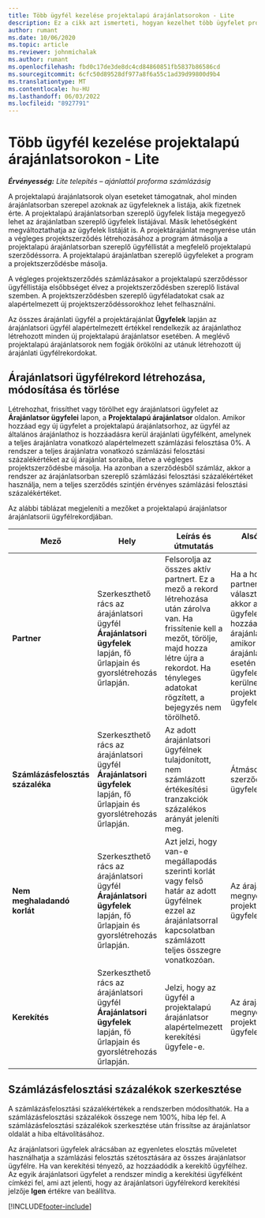 ```yaml
---
title: Több ügyfél kezelése projektalapú árajánlatsorokon - Lite
description: Ez a cikk azt ismerteti, hogyan kezelhet több ügyfelet projektalapú árajánlatsorokon.
author: rumant
ms.date: 10/06/2020
ms.topic: article
ms.reviewer: johnmichalak
ms.author: rumant
ms.openlocfilehash: fbd0c17de3de8dc4cd84860851fb5837b86586cd
ms.sourcegitcommit: 6cfc50d89528df977a8f6a55c1ad39d99800d9b4
ms.translationtype: MT
ms.contentlocale: hu-HU
ms.lasthandoff: 06/03/2022
ms.locfileid: "8927791"
---
```

# <a name="manage-multiple-customers-on-project-based-quote-lines---lite"></a>Több ügyfél kezelése projektalapú árajánlatsorokon - Lite

_**Érvényesség:** Lite telepítés – ajánlattól proforma számlázásig_

A projektalapú árajánlatsorok olyan eseteket támogatnak, ahol minden árajánlatsorban szerepel azoknak az ügyfeleknek a listája, akik fizetnek érte. A projektalapú árajánlatsorban szereplő ügyfelek listája megegyező lehet az árajánlatban szereplő ügyfelek listájával. Másik lehetőségként megváltoztathatja az ügyfelek listáját is. A projektárajánlat megnyerése után a végleges projektszerződés létrehozásához a program átmásolja a projektalapú árajánlatsorban szereplő ügyféllistát a megfelelő projektalapú szerződéssorra. A projektalapú árajánlatban szereplő ügyfeleket a program a projektszerződésbe másolja.

A végleges projektszerződés számlázásakor a projektalapú szerződéssor ügyféllistája elsőbbséget élvez a projektszerződésben szereplő listával szemben. A projektszerződésben szereplő ügyféladatokat csak az alapértelmezett új projektszerződéssorokhoz lehet felhasználni.

Az összes árajánlati ügyfél a projektárajánlat **Ügyfelek** lapján az árajánlatsori ügyfél alapértelmezett értékkel rendelkezik az árajánlathoz létrehozott minden új projektalapú árajánlatsor esetében. A meglévő projektalapú árajánlatsorok nem fogják örökölni az utánuk létrehozott új árajánlati ügyfélrekordokat.

## <a name="create-update-or-delete-a-quote-line-customer-record"></a>Árajánlatsori ügyfélrekord létrehozása, módosítása és törlése

Létrehozhat, frissíthet vagy törölhet egy árajánlatsori ügyfelet az **Árajánlatsor ügyfelei** lapon, a **Projektalapú árajánlatsor** oldalon. Amikor hozzáad egy új ügyfelet a projektalapú árajánlatsorhoz, az ügyfél az általános árajánlathoz is hozzáadásra kerül árajánlati ügyfélként, amelynek a teljes árajánlatra vonatkozó alapértelmezett számlázási felosztása 0%. A rendszer a teljes árajánlatra vonatkozó számlázási felosztási százalékértéket az új árajánlat soraiba, illetve a végleges projektszerződésbe másolja. Ha azonban a szerződésből számláz, akkor a rendszer az árajánlatsorban szereplő számlázási felosztási százalékértéket használja, nem a teljes szerződés szintjén érvényes számlázási felosztási százalékértéket. 

Az alábbi táblázat megjeleníti a mezőket a projektalapú árajánlatsor árajánlatsorii ügyfélrekordjában.

| Mező | Hely | Leírás és útmutatás | Alsóbb rétegbeli hatás |
| --- | --- | --- | --- |
| **Partner** | Szerkeszthető rács az árajánlatsori ügyfél **Árajánlatsori ügyfelek** lapján, fő űrlapjain és gyorslétrehozás űrlapján. | Felsorolja az összes aktív partnert. Ez a mező a rekord létrehozása után zárolva van. Ha frissítenie kell a mezőt, törölje, majd hozza létre újra a rekordot. Ha tényleges adatokat rögzített, a bejegyzés nem törölhető. | Ha a hozzáadandó partnerek főlistájából választ ki egy partnert, akkor az árajánlati sor ügyfele is hozzáadásra kerül árajánlati ügyfélként, amikor menti. Az árajánlat elnyerése esetén az árajánlatsori ügyfelek átmásolásra kerülnek a projektszerződéssori ügyfelekbe is. |
| **Számlázásfelosztás százaléka** | Szerkeszthető rács az árajánlatsori ügyfél **Árajánlatsori ügyfelek** lapján, fő űrlapjain és gyorslétrehozás űrlapján. | Az adott árajánlatsori ügyfélnek tulajdonított, nem számlázott értékesítési tranzakciók százalékos arányát jeleníti meg. | Átmásolásra kerül a szerződéssori ügyfelekhez. |
| **Nem meghaladandó korlát** | Szerkeszthető rács az árajánlatsori ügyfél **Árajánlatsori ügyfelek** lapján, fő űrlapjain és gyorslétrehozás űrlapján. | Azt jelzi, hogy van-e megállapodás szerinti korlát vagy felső határ az adott ügyfélnek ezzel az árajánlatsorral kapcsolatban számlázott teljes összegre vonatkozóan. | Az árajánlat megnyerése esetén a projektszerződéssorok ügyfeleire másolódik. |
| **Kerekítés** | Szerkeszthető rács az árajánlatsori ügyfél **Árajánlatsori ügyfelek** lapján, fő űrlapjain és gyorslétrehozás űrlapján. | Jelzi, hogy az ügyfél a projektalapú árajánlatsor alapértelmezett kerekítési ügyfele-e. | Az árajánlat megnyerése esetén a projektszerződés ügyfeleire másolódik. |

## <a name="edit-billing-split-percentages"></a>Számlázásfelosztási százalékok szerkesztése

A számlázásfelosztási százalékértékek a rendszerben módosíthatók. Ha a számlázásfelosztási százalékok összege nem 100%, hiba lép fel. A számlázásfelosztási százalékok szerkesztése után frissítse az árajánlatsor oldalát a hiba eltávolításához.

Az árajánlatsori ügyfelek alrácsában az egyenletes elosztás műveletet használhatja a számlázási felosztás szétosztására az összes árajánlatsor ügyfélre. Ha van kerekítési tényező, az hozzáadódik a kerekítő ügyfélhez. Az egyik árajánlatsori ügyfelet a rendszer mindig a kerekítési ügyfélként címkézi fel, ami azt jelenti, hogy az árajánlatsori ügyfélrekord kerekítési jelzője **Igen** értékre van beállítva. 


[!INCLUDE[footer-include](../../includes/footer-banner.md)]
